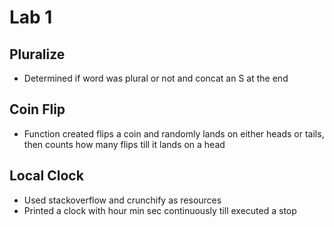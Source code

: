# Lab 1

## Pluralize
- Determined if word was plural or not and concat an S at the end
## Coin Flip
- Function created flips a coin and randomly lands on either heads or tails, then counts how many flips till it lands on a head
## Local Clock
- Used stackoverflow and crunchify as resources
- Printed a clock with hour min sec continuously till executed a stop
